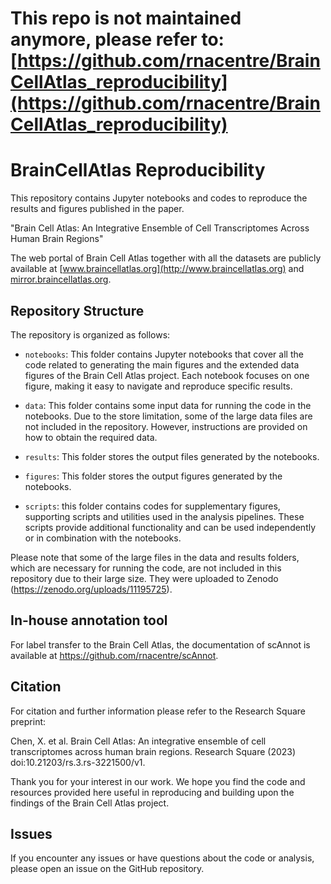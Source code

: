 # This repo is not maintained anymore, please refer to: [https://github.com/rnacentre/BrainCellAtlas_reproducibility](https://github.com/rnacentre/BrainCellAtlas_reproducibility)
# BrainCellAtlas Reproducibility

This repository contains Jupyter notebooks and codes to reproduce the results and figures published in the paper.

"Brain Cell Atlas: An Integrative Ensemble of Cell Transcriptomes Across Human Brain Regions"

The web portal of Brain Cell Atlas together with all the datasets are publicly available at [www.braincellatlas.org](http://www.braincellatlas.org) and [mirror.braincellatlas.org](https://mirror.braincellatlas.org).

## Repository Structure

The repository is organized as follows:

- `notebooks`: This folder contains Jupyter notebooks that cover all the code related to generating the main figures and the extended data figures of the Brain Cell Atlas project. Each notebook focuses on one figure, making it easy to navigate and reproduce specific results.

- `data`: This folder contains some input data for running the code in the notebooks. Due to the store limitation, some of the large data files are not included in the repository. However, instructions are provided on how to obtain the required data.

- `results`: This folder stores the output files generated by the notebooks.

- `figures`: This folder stores the output figures generated by the notebooks. 

- `scripts`: this folder contains codes for supplementary figures, supporting scripts and utilities used in the analysis pipelines. These scripts provide additional functionality and can be used independently or in combination with the notebooks.

Please note that some of the large files in the data and results folders, which are necessary for running the code, are not included in this repository due to their large size. They were uploaded to Zenodo (https://zenodo.org/uploads/11195725). 

## In-house annotation tool
For label transfer to the Brain Cell Atlas, the documentation of scAnnot is available at https://github.com/rnacentre/scAnnot.


## Citation
For citation and further information please refer to the Research Square preprint: 

Chen, X. et al. Brain Cell Atlas: An integrative ensemble of cell transcriptomes across human brain regions. Research Square (2023) doi:10.21203/rs.3.rs-3221500/v1.

Thank you for your interest in our work. We hope you find the code and resources provided here useful in reproducing and building upon the findings of the Brain Cell Atlas project.


## Issues
If you encounter any issues or have questions about the code or analysis, please open an issue on the GitHub repository. 








